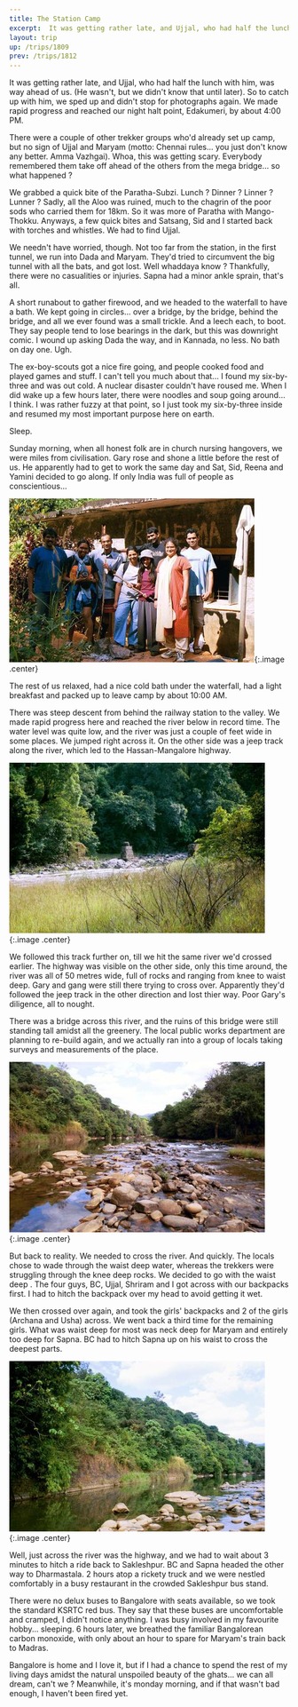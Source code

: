 ```yaml
---
title: The Station Camp
excerpt:  It was getting rather late, and Ujjal, who had half the lunch with him, was way ahead of us. (He wasn't, but we didn't know that until later). So to catch up with him, we sped up and didn't stop for photographs again. We made rapid progress and reached our night halt point, Edakumeri, by about 4:00 PM.  
layout: trip
up: /trips/1809
prev: /trips/1812
---
```


 It was getting rather late, and Ujjal, who had half the lunch with him, was way ahead of us. (He wasn't, but we didn't know that until later). So to catch up with him, we sped up and didn't stop for photographs again. We made rapid progress and reached our night halt point, Edakumeri, by about 4:00 PM.  

 There were a couple of other trekker groups who'd already set up camp, but no sign of Ujjal and Maryam (motto: Chennai rules... you just don't know any better. Amma Vazhgai). Whoa, this was getting scary. Everybody remembered them take off ahead of the others from the mega bridge... so what happened ?  

 We grabbed a quick bite of the Paratha-Subzi. Lunch ? Dinner ? Linner ? Lunner ? Sadly, all the Aloo was ruined, much to the chagrin of the poor sods who carried them for 18km. So it was more of Paratha with Mango-Thokku.  Anyways, a few quick bites and Satsang, Sid and I started back with torches and whistles. We had to find Ujjal.  

 We needn't have worried, though. Not too far from the station, in the first tunnel, we run into Dada and Maryam.  They'd tried to circumvent the big tunnel with all the bats, and got lost.  Well whaddaya know ? Thankfully, there were no casualities or injuries. Sapna had a minor ankle sprain, that's all.  

 A short runabout to gather firewood, and we headed to the waterfall to have a bath. We kept going in circles... over a bridge, by the bridge, behind the bridge, and all we ever found was a small trickle. And a leech each, to boot. They say people tend to lose bearings in the dark, but this was downright comic. I wound up asking Dada the way, and in Kannada, no less. No bath on day one. Ugh.  

 The ex-boy-scouts got a nice fire going, and people cooked food and played games and stuff. I can't tell you much about that... I found my six-by-three and was out cold. A nuclear disaster couldn't have roused me. When I did wake up a few hours later, there were noodles and soup going around... I think. I was rather fuzzy at that point, so I just took my six-by-three inside and resumed my most important  purpose here on earth.  

 Sleep.  

 Sunday morning, when all honest folk are in church nursing hangovers, we were miles from civilisation. Gary rose and shone a little before the rest of us. He apparently had to get to work the same day and Sat, Sid, Reena and Yamini decided to go along. If only India was full of people as conscientious...  

 ![Before we left camp](/images/trips/railway/31.jpg 'Before we left camp'){:.image .center}
 
  


The rest of us relaxed, had a nice cold bath under the waterfall, had a light breakfast and packed up to leave camp by about 10:00 AM.   

 There was steep descent from behind the railway station to the valley. We made rapid progress here and reached the river below in record time. The water level was quite low, and the river was just a couple of feet wide in some places. We jumped right across it. On the other side was a jeep track along the river, which led to the Hassan-Mangalore highway.  

 ![The broken bridge](/images/trips/railway/33.jpg 'The broken bridge'){:.image .center}
 
  


We followed this track further on, till we hit the same river we'd crossed earlier. The highway was visible on the other side, only this time around, the river was all of 50 metres wide, full of rocks and ranging from knee to waist deep. Gary and gang were still there trying to cross over. Apparently they'd followed the jeep track in the other direction and lost thier way. Poor Gary's diligence, all to nought.  

 There was a bridge across this river, and the ruins of this bridge were still standing tall amidst all the greenery. The local public works department are planning to re-build again, and we actually ran into a group of locals taking surveys and measurements of the place.  

 ![The rocky road](/images/trips/railway/32.jpg 'The rocky road'){:.image .center}
 
  


But back to reality. We needed to cross the river. And quickly. The locals chose to wade through the waist deep water, whereas the trekkers were struggling through the knee deep rocks. We decided to go with the waist deep . The four guys, BC, Ujjal, Shriram and I got across with our backpacks first. I had to hitch the backpack over my head to avoid getting it wet.  

 We then crossed over again, and took the girls' backpacks and 2 of the girls (Archana and Usha) across. We went back a third time for the remaining girls. What was waist deep for most was neck deep for Maryam and entirely too deep for Sapna. BC had to hitch Sapna up on his waist to cross the deepest parts.  

 ![The deep road](/images/trips/railway/34.jpg 'The deep road'){:.image .center}
 
  


Well, just across the river was the highway, and we had to wait about 3 minutes to hitch a ride back to Sakleshpur. BC and Sapna headed the other way to Dharmastala. 2 hours atop a rickety truck and we were nestled comfortably in a busy restaurant in the crowded Sakleshpur bus stand.  

 There were no delux buses to Bangalore with seats available, so we took the standard KSRTC red bus. They say that these buses are uncomfortable and cramped, I didn't notice anything. I was busy involved in my favourite hobby... sleeping. 6 hours later, we breathed the familiar Bangalorean carbon monoxide, with only about an hour to spare for Maryam's train back to Madras.  

 Bangalore is home and I love it, but if I had a chance to spend the rest of my living days amidst the natural unspoiled beauty of the ghats... we can all dream, can't we ? Meanwhile, it's monday morning, and if that wasn't bad enough, I haven't been fired yet. 


